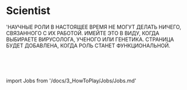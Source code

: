 # Scientist
'НАУЧНЫЕ РОЛИ В НАСТОЯЩЕЕ ВРЕМЯ НЕ МОГУТ ДЕЛАТЬ НИЧЕГО, СВЯЗАННОГО С ИХ РАБОТОЙ. ИМЕЙТЕ ЭТО В ВИДУ, КОГДА ВЫБИРАЕТЕ ВИРУСОЛОГА, УЧЕНОГО ИЛИ ГЕНЕТИКА. СТРАНИЦА БУДЕТ ДОБАВЛЕНА, КОГДА РОЛЬ СТАНЕТ ФУНКЦИОНАЛЬНОЙ.

  <br/>
<br/>
<br/>

import Jobs from '/docs/3_HowToPlay/Jobs/Jobs.md'

<Jobs />
